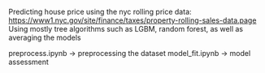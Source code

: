 Predicting house price using the nyc rolling price data:
https://www1.nyc.gov/site/finance/taxes/property-rolling-sales-data.page
Using mostly tree algorithms such as LGBM, random forest, as well as averaging the models

preprocess.ipynb -> preprocessing the dataset
model_fit.ipynb -> model assessment
